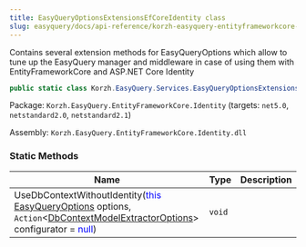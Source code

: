 ```yaml
---
title: EasyQueryOptionsExtensionsEfCoreIdentity class
slug: easyquery/docs/api-reference/korzh-easyquery-entityframeworkcore-identity/korzh-easyquery-services-namespace/easyqueryoptionsextensionsefcoreidentity-class
---
```



Contains several extension methods for EasyQueryOptions  which allow to tune up the EasyQuery manager and middleware  in case of using them with EntityFrameworkCore and ASP.NET Core Identity
```csharp
public static class Korzh.EasyQuery.Services.EasyQueryOptionsExtensionsEfCoreIdentity

```
Package: `Korzh.EasyQuery.EntityFrameworkCore.Identity` (targets: `net5.0`, `netstandard2.0`, `netstandard2.1`)

Assembly: `Korzh.EasyQuery.EntityFrameworkCore.Identity.dll`

### Static Methods

| Name | Type | Description | 
| --- | --- | --- | 
| UseDbContextWithoutIdentity(<span style='color: blue'>this</span> [EasyQueryOptions](/api-reference/korzh-easyquery/korzh-easyquery-services-namespace/easyqueryoptions-class) options, `Action`&lt;[DbContextModelExtractorOptions](/api-reference/korzh-easyquery-entityframeworkcore-relational/korzh-easyquery-entityframeworkcore-namespace/dbcontextmodelextractoroptions-class)&gt; configurator = <span style='color: blue'>null</span>) | `void` |  |